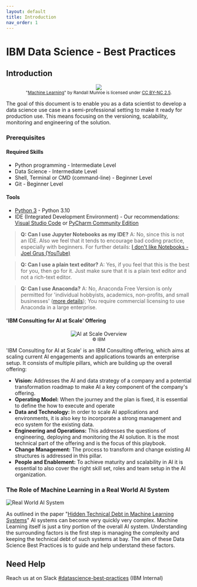 ```yaml
---
layout: default
title: Introduction
nav_order: 1
---
```

# IBM Data Science - Best Practices

## Introduction

<p align="center">
  <a href="https://xkcd.com/1838/">
    <img src="https://imgs.xkcd.com/comics/machine_learning.png">
  </a><br/>
  <sub>"<a href="https://xkcd.com/1838/">Machine Learning</a>" by Randall Munroe is licensed under <a href="https://creativecommons.org/licenses/by-nc/2.5/">CC BY-NC 2.5</a>. </sub>
</p>

The goal of this document is to enable you as a data scientist to develop a data science use case in a semi-professional setting to make it ready for production use. This means focusing on the versioning, scalability, monitoring and engineering of the solution.

### Prerequisites

#### Required Skills

- Python programming - Intermediate Level
- Data Science - Intermediate Level
- Shell, Terminal or CMD (command-line) - Beginner Level
- Git - Beginner Level

#### Tools

- [Python 3](https://www.python.org/downloads/) - Python 3.10
- IDE (Integrated Development Environment) - Our recommendations: [Visual Studio Code](https://code.visualstudio.com/) or [PyCharm Community Edition](https://www.jetbrains.com/pycharm/)

> **Q: Can I use Jupyter Notebooks as my IDE?**
> A: No, since this is not an IDE. Also we feel that it tends to encourage bad coding practice, especially with beginners.
> For further details: [I don't like Notebooks - Joel Grus (YouTube)](https://www.youtube.com/watch?v=7jiPeIFXb6U)

> **Q: Can I use a plain text editor?**
> A: Yes, if you feel that this is the best for you, then go for it.
> Just make sure that it is a plain text editor and not a rich-text editor.

> **Q: Can I use Anaconda?**
> A: No, Anaconda Free Version is only permitted for 'individual hobbyists, academics, non-profits, and small businesses' ([more details](https://www.anaconda.com/blog/anaconda-commercial-edition-faq)); You require commercial licensing to use Anaconda in a large enterprise.

#### 'IBM Consulting for AI at Scale' Offering

<p align="center">
    <img src="./res/img/AI_Scale.png" alt="AI at Scale Overview"> <br/>
  <sub>&copy; IBM</sub>
</p>

'IBM Consulting for AI at Scale' is an IBM Consulting offering, which aims at scaling current AI engagements and applications towards an enterprise setup.
It consists of multiple pillars, which are building up the overall offering:

- **Vision:** Addresses the AI and data strategy of a company and a potential transformation roadmap to make AI a key
component of the company's offering.
- **Operating Model:** When the journey and the plan is fixed, it is essential to define the how to execute and operate
- **Data and Technology:** In order to scale AI applications and environments, it is also key to incorporate a strong management
and eco system for the existing data.
- **Engineering and Operations:** This addresses the questions of engineering, deploying and monitoring the AI solution. It is the
most technical part of the offering and is the focus of this playbook.
- **Change Management:** The process to transform and change existing AI structures is addressed in this pillar.
- **People and Enablement:** To achieve maturity and scalability in AI it is essential to also cover the right skill set,
roles and team setup in the AI organization.

### The Role of Machine Learning in a Real World AI System

![Real World AI System](./res/img/RealWorldAISystem.png)

As outlined in the paper "[Hidden Technical Debt in Machine Learning Systems](https://papers.nips.cc/paper/2015/file/86df7dcfd896fcaf2674f757a2463eba-Paper.pdf)" AI systems can become very quickly very complex. Machine Learning itself is just a tiny portion of the overall AI system. Understanding the surrounding factors is the first step is managing the complexity and keeping the technical debt of such systems at bay. The aim of these Data Science Best Practices is to guide and help understand these factors.

## Need Help

Reach us at on Slack [#datascience-best-practices](https://slack.com/app_redirect?channel=CUZGJN43V) (IBM Internal)
